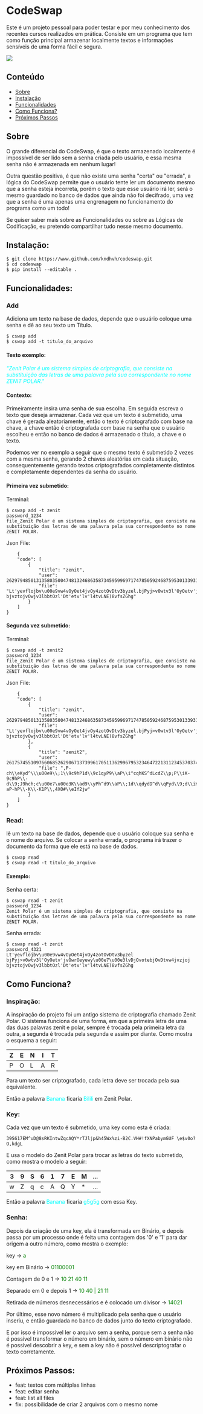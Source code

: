 # CodeSwap

Este é um projeto pessoal para poder testar e por meu conhecimento dos recentes cursos realizados em prática.
Consiste em um programa que tem como função principal armazenar localmente textos e informações sensíveis de uma forma fácil e segura.

![](codeswap-showcase.gif)

## Conteúdo
* [Sobre](#Sobre)
* [Instalação](#Instalação)
* [Funcionalidades](#Funcionalidades)
* [Como Funciona?](#Como-Funciona?)
* [Próximos Passos](#Próximos-Passos)

## Sobre

O grande diferencial do CodeSwap, é que o texto armazenado localmente é impossível de ser lido sem a senha criada pelo usuário, e essa mesma senha não é armazenada em nenhum lugar!


Outra questão positiva, é que não existe uma senha "certa" ou "errada", a lógica do CodeSwap permite que o usuário tente ler um documento mesmo que a senha esteja incorreta, porém o texto que esse usuário irá ler, será o mesmo guardado no banco de dados que ainda não foi decifrado, uma vez que a senha é uma apenas uma engrenagem no funcionamento do programa como um todo!


Se quiser saber mais sobre as Funcionalidades ou sobre as Lógicas de Codificação, eu pretendo compartilhar tudo nesse 
mesmo documento.

## Instalação:

    $ git clone https://www.github.com/kndhvh/codeswap.git
    $ cd codeswap
    $ pip install --editable .

## Funcionalidades:
### Add

Adiciona um texto na base de dados, depende que o usuário coloque uma senha e dê ao seu texto um Título.

    $ cswap add
    $ cswap add -t titulo_do_arquivo

#### Texto exemplo:
 
 
<span style="color:cyan">*"Zenit Polar é um sistema simples de criptografia, que consiste na substituição das letras de uma palavra pela sua correspondente no nome ZENIT POLAR."*</span>

#### Contexto:

Primeiramente insira uma senha de sua escolha. Em seguida escreva o texto que deseja armazenar.
Cada vez que um texto é submetido, uma chave é gerada aleatoriamente, então o texto é criptografado com base na chave, a chave então é criptografada com base na senha que o usuário escolheu e então no banco de dados é armazenado o título, a chave e o texto.

Podemos ver no exemplo a seguir que o mesmo texto é submetido 2 vezes com a mesma senha, gerando 2 chaves aleatórias em cada situação,
consequentemente gerando textos criptografados completamente distintos e completamente dependentes da senha do usuário.

#### Primeira vez submetido:

Terminal:

    $ cswap add -t zenit
    password_1234
    file_Zenit Polar é um sistema simples de criptografia, que consiste na substituição das letras de uma palavra pela sua correspondente no nome ZENIT POLAR.

Json File:

        {
        "code": [
            {
                "title": "zenit",
                "user": 262979485013135803500474813246863587345959969717478505924687595301339316512807340426346468772743803575761683854513764250747205931588213829678260361427059235872336795191486371162345610139981254042634757911234636115311111123697923577239486397062511248097588332281434659439210517062380591935915758722266986851111111250553357911111508607191359146346358946744039158685124685111234374,
                "file": "Lt'yevflojbv\u00e9vw4vOyOet4jvOy4zotOvDtv3byzel.bjPyj>v0wtv3l'OyOetv'jvOwrOeyewy\u00e7\u00e3lvDjOvotebjOvDtvw4jvzjoj bjvztojvOwjv3lbbtOzl'Dt'etv'lv'l4tvLNE)8vfsZGhg"
            }
        ]
    }

#### Segunda vez submetido:

Terminal:

    $ cswap add -t zenit2     
    password_1234
    file_Zenit Polar é um sistema simples de criptografia, que consiste na substituição das letras de uma palavra pela sua correspondente no nome ZENIT POLAR.

Json File:

        {
        "code": [
            {
                "title": "zenit",
                "user": 262979485013135803500474813246863587345959969717478505924687595301339316512807340426346468772743803575761683854513764250747205931588213829678260361427059235872336795191486371162345610139981254042634757911234636115311111123697923577239486397062511248097588332281434659439210517062380591935915758722266986851111111250553357911111508607191359146346358946744039158685124685111234374,
                "file": "Lt'yevflojbv\u00e9vw4vOyOet4jvOy4zotOvDtv3byzel.bjPyj>v0wtv3l'OyOetv'jvOwrOeyewy\u00e7\u00e3lvDjOvotebjOvDtvw4jvzjoj bjvztojvOwjv3lbbtOzl'Dt'etv'lv'l4tvLNE)8vfsZGhg"
            },
            {
                "title": "zenit2",
                "user": 2617574551097660685262906713739961705113629967953234647221311234537037477040056111025259822919274012932418299921704240193285824257299963452357821434771758072048220974523574634770279530158742854043747580591911111248245531111248109791123453591586974511234512480853595216057467279103746394471235761155618599137148524685234512369791113579111135914512594527463825482569941819680548374,
                "file": ",P-ch\\eKyd^\\\u00e9\\;1\\9c9hP1d\\9c1qyP9\\aP\\i^cqhKS^dLcdZ\\p;P\\iK-9c9hP\\-d\\9;J9hch;c\u00e7\u00e3K\\ad9\\yPh^d9\\aP\\;1d\\qdydD^d\\qPyd\\9;d\\iK^^P9qK-aP-hP\\-K\\-K1P\\,4XO#\\eIf2jw"
            }
        ]
    }
    
 
### Read:
 
lê um texto na base de dados, depende que o usuário coloque sua senha e o nome do arquivo. Se colocar a senha errada, o programa irá trazer o documento da forma que ele está na base de dados.

    $ cswap read
    $ cswap read -t titulo_do_arquivo
 
#### Exemplo:
 
Senha certa:
    
    $ cswap read -t zenit
    password_1234
    Zenit Polar é um sistema simples de criptografia, que consiste na substituição das letras de uma palavra pela sua correspondente no nome ZENIT POLAR.
 
Senha errada:
    
    $ cswap read -t zenit
    password_4321
    Lt'yevflojbv\u00e9vw4vOyOet4jvOy4zotOvDtv3byzel bjPyj>v0wtv3l'OyOetv'jvOwrOeyewy\u00e7\u00e3lvDjOvotebjOvDtvw4jvzjoj bjvztojvOwjv3lbbtOzl'Dt'etv'lv'l4tvLNE)8vfsZGhg
 
 
 
## Como Funciona?
 
 
### Inspiração:
 
A inspiração do projeto foi um antigo sistema de criptografia chamado Zenit Polar. O sistema funciona de uma forma, em que a primeira letra de uma das duas palavras zenit e polar, sempre é trocada pela primeira letra da outra, a segunda é trocada pela segunda e assim por diante. Como mostra o esquema a seguir:
 
| Z   | E   | N   | I   | T   |
| --- | --- | --- | --- | --- |
| P   | O   | L   | A   | R   |
 
 
Para um texto ser criptografado, cada letra deve ser trocada pela sua equivalente.
 
Então a palavra <span style="color:cyan">Banana</span> ficaria <span style="color:cyan">Bilili</span> em Zenit Polar.
 
### Key:
 
Cada vez que um texto é submetido, uma key como esta é criada:
 
    39S617EM^uD@8sRKIntwZqcAQY*rTJljp&h45Wx%zi-B2C.VH#!fXNPabymGUF \e$v0o?O,kdgL
 
E usa o modelo do Zenit Polar para trocar as letras do texto submetido, como mostra o modelo a seguir:
 
| 3   | 9   | S   | 6   | 1   | 7   | E   | M   | ... |
| --- | --- | --- | --- | --- | --- | --- | --- | --- |
| w   | Z   | q   | c   | A   | Q   | Y   | *   | ... |
 
 
Então a palavra <span style="color:cyan">Banana</span> ficaria <span style="color:cyan"> g5g5g</span> com essa Key.
 
 
### Senha:
 
 
 
Depois da criação de uma key, ela é transformada em Binário, e depois passa por um processo onde é feita uma contagem dos '0' e '1' para dar origem a outro número, como mostra o exemplo:
 
 
key -> <span style="color:green">a</span>
 
key em Binário -> <span style="color:green">01100001</span>
 
Contagem de 0 e 1 ->  <span style="color:green">10 21 40 11</span>
 
Separado em 0 e depois 1 ->  <span style="color:green">10 40 | 21 11</span>
 
Retirada de números desnecessários e é colocado um divisor ->  <span style="color:green">14021</span>
 
 
Por último, esse novo número é multiplicado pela senha que o usuário inseriu, e então guardada no banco de dados junto do texto criptografado.
 
E por isso é impossível ler o arquivo sem a senha, porque sem a senha não é possível transformar o número em binário, sem o número em binário não é possível descobrir a key, e sem a key não é possível descriptografar o texto corretamente.
 
## Próximos Passos:
- feat: textos com múltiplas linhas
- feat: editar senha
- feat: list all files
- fix: possibilidade de criar 2 arquivos com o mesmo nome
 
 
 
 


